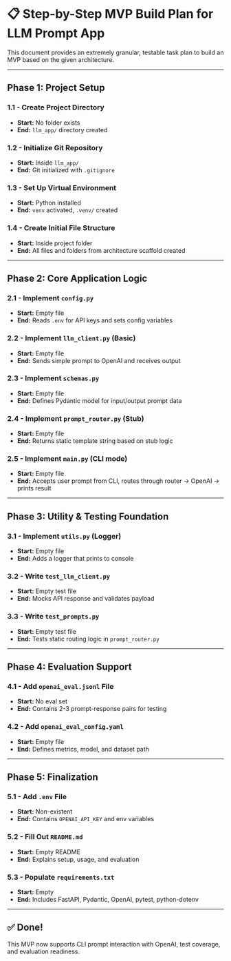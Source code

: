 # 📋 Step-by-Step MVP Build Plan for LLM Prompt App

This document provides an extremely granular, testable task plan to build an MVP based on the given architecture.

---

## Phase 1: Project Setup

### 1.1 - Create Project Directory
- **Start:** No folder exists
- **End:** `llm_app/` directory created

### 1.2 - Initialize Git Repository
- **Start:** Inside `llm_app/`
- **End:** Git initialized with `.gitignore`

### 1.3 - Set Up Virtual Environment
- **Start:** Python installed
- **End:** `venv` activated, `.venv/` created

### 1.4 - Create Initial File Structure
- **Start:** Inside project folder
- **End:** All files and folders from architecture scaffold created

---

## Phase 2: Core Application Logic

### 2.1 - Implement `config.py`
- **Start:** Empty file
- **End:** Reads `.env` for API keys and sets config variables

### 2.2 - Implement `llm_client.py` (Basic)
- **Start:** Empty file
- **End:** Sends simple prompt to OpenAI and receives output

### 2.3 - Implement `schemas.py`
- **Start:** Empty file
- **End:** Defines Pydantic model for input/output prompt data

### 2.4 - Implement `prompt_router.py` (Stub)
- **Start:** Empty file
- **End:** Returns static template string based on stub logic

### 2.5 - Implement `main.py` (CLI mode)
- **Start:** Empty file
- **End:** Accepts user prompt from CLI, routes through router → OpenAI → prints result

---

## Phase 3: Utility & Testing Foundation

### 3.1 - Implement `utils.py` (Logger)
- **Start:** Empty file
- **End:** Adds a logger that prints to console

### 3.2 - Write `test_llm_client.py`
- **Start:** Empty test file
- **End:** Mocks API response and validates payload

### 3.3 - Write `test_prompts.py`
- **Start:** Empty test file
- **End:** Tests static routing logic in `prompt_router.py`

---

## Phase 4: Evaluation Support

### 4.1 - Add `openai_eval.jsonl` File
- **Start:** No eval set
- **End:** Contains 2-3 prompt-response pairs for testing

### 4.2 - Add `openai_eval_config.yaml`
- **Start:** Empty file
- **End:** Defines metrics, model, and dataset path

---

## Phase 5: Finalization

### 5.1 - Add `.env` File
- **Start:** Non-existent
- **End:** Contains `OPENAI_API_KEY` and env variables

### 5.2 - Fill Out `README.md`
- **Start:** Empty README
- **End:** Explains setup, usage, and evaluation

### 5.3 - Populate `requirements.txt`
- **Start:** Empty
- **End:** Includes FastAPI, Pydantic, OpenAI, pytest, python-dotenv

---

## ✅ Done!
This MVP now supports CLI prompt interaction with OpenAI, test coverage, and evaluation readiness.